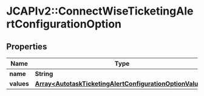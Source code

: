# JCAPIv2::ConnectWiseTicketingAlertConfigurationOption

## Properties
Name | Type | Description | Notes
------------ | ------------- | ------------- | -------------
**name** | **String** |  | [optional] 
**values** | [**Array&lt;AutotaskTicketingAlertConfigurationOptionValues&gt;**](AutotaskTicketingAlertConfigurationOptionValues.md) |  | [optional] 

